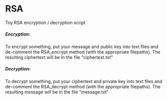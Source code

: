 # RSA
Toy RSA encryption / decryption script

<h5>Encryption:</h5> To encrypt something, put your message and public key into text files and de-comment the RSA_encrypt 
method (with the appropriate filepaths). The resulting ciphertext will be in the file "ciphertext.txt"

<h5>Decryption:</h5> To decrypt something, put your ciphertext and private key into text files and de-comment the
RSA_decrypt method (with the appropriate filepaths). The resulting message will be in the file "message.txt"
